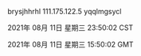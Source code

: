 brysjhhrhl 111.175.122.5 yqqlmgsycl

2021年 08月 11日 星期三 23:50:02 CST

2021年 08月 11日 星期三 15:50:02 GMT
